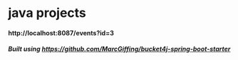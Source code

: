 # java projects


#### http://localhost:8087/events?id=3


##### Built using https://github.com/MarcGiffing/bucket4j-spring-boot-starter 
